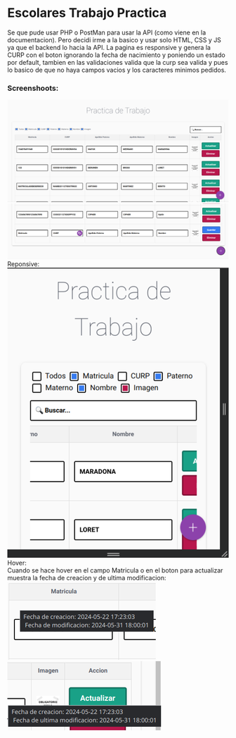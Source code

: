 # Escolares Trabajo Practica
Se que pude usar PHP o PostMan para usar la API (como viene en la documentacion). Pero decidi irme a la basico y usar solo HTML, CSS y JS ya que el backend lo hacia la API. La pagina es responsive y genera la CURP con el boton ignorando la fecha de nacimiento y poniendo un estado por default, tambien en las validaciones valida que la curp sea valida y pues lo basico de que no haya campos vacios y los caracteres minimos pedidos.

### Screenshoots:
![Screenshoot](screenshoots/pagina.png)
![Screenshoot registro](screenshoots/registro.png)
Reponsive:<br>
![Screenshoot Responsive](screenshoots/responsive.png)
<br>Hover:<br>
Cuando se hace hover en el campo Matricula o en el boton para actualizar muestra la fecha de creacion y de ultima modificacion:<br>
![Screenshoot hover matricula](screenshoots/hover-matricula.png)
![Screenshoot hover actualizar](screenshoots/hover-actualizar.png)